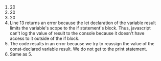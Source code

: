 1. 20
2. 20
3. 20
4. Line 13 returns an error because the let declaration of the variable result
   limits the variable's scope to the if statement's block. Thus, javascript
   can't log the value of result to the console because it doesn't have access
   to it outside of the if block.
5. The code results in an error because we try to reassign the value of the
   const-declared variable result. We do not get to the print statement.
6. Same as 5.

